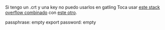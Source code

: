 Si tengo un .crt y una key no puedo usarlos en gatling
Toca usar [este stack overflow combinado](https://stackoverflow.com/questions/11952274/how-can-i-create-keystore-from-an-existing-certificate-abc-crt-and-abc-key-fil) con [este otro](https://stackoverflow.com/questions/34156938/openssl-hangs-during-pkcs12-export-with-loading-screen-into-random-state).

passphrase: empty
export password: empty